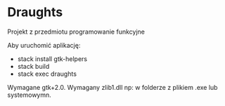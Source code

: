 # Draughts
Projekt z przedmiotu programowanie funkcyjne


Aby uruchomić aplikację:

- stack install gtk-helpers
- stack build
- stack exec draughts

Wymagane gtk+2.0.
Wymagany zlib1.dll np: w folderze z plikiem .exe lub systemowymn.
